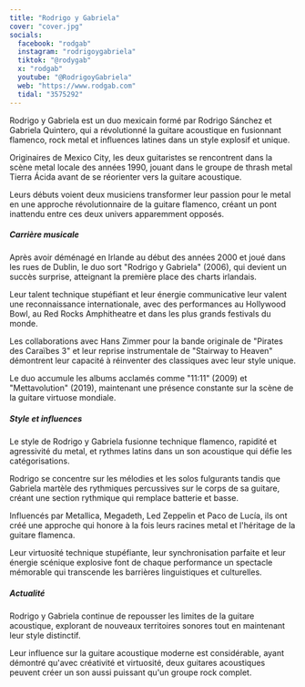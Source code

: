 ```yaml
---
title: "Rodrigo y Gabriela"
cover: "cover.jpg"
socials:
  facebook: "rodgab"
  instagram: "rodrigoygabriela"
  tiktok: "@rodygab"
  x: "rodgab"
  youtube: "@RodrigoyGabriela"
  web: "https://www.rodgab.com"
  tidal: "3575292"
---
```


Rodrigo y Gabriela est un duo mexicain formé par Rodrigo Sánchez et Gabriela Quintero, qui a révolutionné la guitare
acoustique en fusionnant flamenco, rock metal et influences latines dans un style explosif et unique.

Originaires de Mexico City, les deux guitaristes se rencontrent dans la scène metal locale des années 1990, jouant dans
le groupe de thrash metal Tierra Ácida avant de se réorienter vers la guitare acoustique.

Leurs débuts voient deux musiciens transformer leur passion pour le metal en une approche révolutionnaire de la guitare
flamenco, créant un pont inattendu entre ces deux univers apparemment opposés.

##### Carrière musicale

Après avoir déménagé en Irlande au début des années 2000 et joué dans les rues de Dublin, le duo sort "Rodrigo y
Gabriela" (2006), qui devient un succès surprise, atteignant la première place des charts irlandais.

Leur talent technique stupéfiant et leur énergie communicative leur valent une reconnaissance internationale, avec des
performances au Hollywood Bowl, au Red Rocks Amphitheatre et dans les plus grands festivals du monde.

Les collaborations avec Hans Zimmer pour la bande originale de "Pirates des Caraïbes 3" et leur reprise instrumentale
de "Stairway to Heaven" démontrent leur capacité à réinventer des classiques avec leur style unique.

Le duo accumule les albums acclamés comme "11:11" (2009) et "Mettavolution" (2019), maintenant une présence constante
sur la scène de la guitare virtuose mondiale.

##### Style et influences

Le style de Rodrigo y Gabriela fusionne technique flamenco, rapidité et agressivité du metal, et rythmes latins dans un
son acoustique qui défie les catégorisations.

Rodrigo se concentre sur les mélodies et les solos fulgurants tandis que Gabriela martèle des rythmiques percussives sur
le corps de sa guitare, créant une section rythmique qui remplace batterie et basse.

Influencés par Metallica, Megadeth, Led Zeppelin et Paco de Lucía, ils ont créé une approche qui honore à la fois leurs
racines metal et l'héritage de la guitare flamenca.

Leur virtuosité technique stupéfiante, leur synchronisation parfaite et leur énergie scénique explosive font de chaque
performance un spectacle mémorable qui transcende les barrières linguistiques et culturelles.

##### Actualité

Rodrigo y Gabriela continue de repousser les limites de la guitare acoustique, explorant de nouveaux territoires sonores
tout en maintenant leur style distinctif.

Leur influence sur la guitare acoustique moderne est considérable, ayant démontré qu'avec créativité et virtuosité, deux
guitares acoustiques peuvent créer un son aussi puissant qu'un groupe rock complet.
